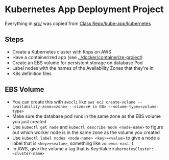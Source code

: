# Kubernetes App Deployment Project

Everything in [src/](src/) was copied from [Class Repo/kube-app/kubernetes](https://github.com/devopshydclub/vprofile-project/tree/kube-app/kubernetes)

## Steps

- Create a Kubernetes cluster with Kops on AWS
- Have a containerized app (see [../docker/containerize-project](../docker/containerize-project/))
- Create an EBS volume for persistent storage on database Pod
- Label nodes with the names of the Availability Zones that they're in
- K8s definition files

## EBS Volume

- You can create this with `awscli` like `aws ec2 create-volume --availability-zone=<zone> --size=<# in GB> --volume-type=<volume-type>`
- Make sure the database pod runs in the same zone as the EBS volume you just created
- Use `kubectl get node` and `kubectl describe node <node-name>` to figure out which worker node is in the same zone as the volume you created
- Use `kubectl label nodes <node-name> <key>=<value>` to give a node a label that is `<key>=<value>`, something like `zone=us-east-1`
- In AWS, give the volume a tag that is Key:Value `KubernetesCluster:<cluster-name>`
